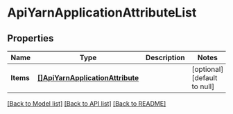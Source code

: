 # ApiYarnApplicationAttributeList

## Properties
Name | Type | Description | Notes
------------ | ------------- | ------------- | -------------
**Items** | [**[]ApiYarnApplicationAttribute**](ApiYarnApplicationAttribute.md) |  | [optional] [default to null]

[[Back to Model list]](../README.md#documentation-for-models) [[Back to API list]](../README.md#documentation-for-api-endpoints) [[Back to README]](../README.md)


